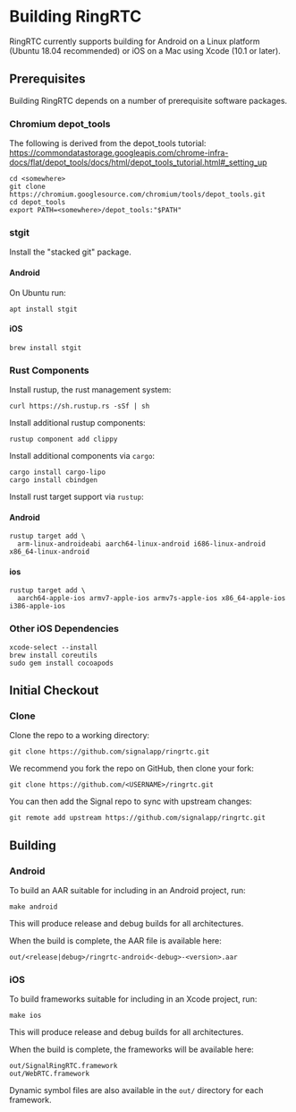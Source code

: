 # Building RingRTC

RingRTC currently supports building for Android on a Linux platform (Ubuntu 18.04 recommended) or iOS on a Mac using Xcode (10.1 or later).

## Prerequisites

Building RingRTC depends on a number of prerequisite software packages.

### Chromium depot_tools

The following is derived from the depot_tools tutorial: https://commondatastorage.googleapis.com/chrome-infra-docs/flat/depot_tools/docs/html/depot_tools_tutorial.html#_setting_up

    cd <somewhere>
    git clone https://chromium.googlesource.com/chromium/tools/depot_tools.git
    cd depot_tools
    export PATH=<somewhere>/depot_tools:"$PATH"

### stgit

Install the "stacked git" package.

#### Android

On Ubuntu run:

    apt install stgit

#### iOS

    brew install stgit

### Rust Components

Install rustup, the rust management system:

    curl https://sh.rustup.rs -sSf | sh

Install additional rustup components:

    rustup component add clippy

Install additional components via `cargo`:

    cargo install cargo-lipo
    cargo install cbindgen

Install rust target support via `rustup`:

#### Android

    rustup target add \
      arm-linux-androideabi aarch64-linux-android i686-linux-android x86_64-linux-android

#### ios

    rustup target add \
      aarch64-apple-ios armv7-apple-ios armv7s-apple-ios x86_64-apple-ios i386-apple-ios

### Other iOS Dependencies

    xcode-select --install
    brew install coreutils
    sudo gem install cocoapods

## Initial Checkout

### Clone

Clone the repo to a working directory:

    git clone https://github.com/signalapp/ringrtc.git

We recommend you fork the repo on GitHub, then clone your fork:

    git clone https://github.com/<USERNAME>/ringrtc.git

You can then add the Signal repo to sync with upstream changes:

    git remote add upstream https://github.com/signalapp/ringrtc.git

## Building

### Android

To build an AAR suitable for including in an Android project, run:

    make android
    
This will produce release and debug builds for all architectures.

When the build is complete, the AAR file is available here:

    out/<release|debug>/ringrtc-android<-debug>-<version>.aar

### iOS

To build frameworks suitable for including in an Xcode project, run:

    make ios
    
This will produce release and debug builds for all architectures.

When the build is complete, the frameworks will be available here:

    out/SignalRingRTC.framework
    out/WebRTC.framework

Dynamic symbol files are also available in the `out/` directory for each framework.
